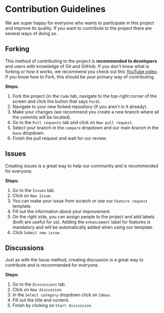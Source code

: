 # Contribution Guidelines
We are super happy for everyone who wants to participate in this project and improve its quality. If you want to contribute to the project there are several ways of doing so.

## Forking
This method of contributing to the project is **recommended to developers** and users with knowledge of Git and GitHub. If you don't know what is forking or how it works, we recommend you check out this [YouTube video](https://youtu.be/nT8KGYVurIU). If you know how to Fork, this should be your primary way of contributing.

**Steps:**
1. Fork the project (in the `Code` tab, navigate to the top-right corner of the screen and click the button that says `Fork`).
2. Navigate to your new forked repository (if you aren't in it already).
3. Make your changes (we recommend you create a new branch where all the commits will be located).
4. Go to the `Pull requests` tab and click on `New pull request`.
5. Select your branch in the `compare` dropdown and our main branch in the `base` dropdown.
6. Finish the pull request and wait for our review.

## Issues
Creating issues is a great way to help our community and is recommended for everyone.

**Steps:**
1. Go to the `Issues` tab.
2. Click on `New Issue`.
3. You can make your issue from scratch or use our `Feature request` template.
4. Fill out the information about your improvement.
5. On the right side, you can assign people to the project and add labels (both are useful for us). Adding the `enhancement` label for features is mandatory and will be automatically added when using our template.
6. Click `Submit new issue`.

## Discussions
Just as with the Issue method, creating discussion is a great way to contribute and is recommended for everyone.

**Steps:**
1. Go to the `Discussions` tab.
2. Click on `New discussion`.
3. In the `Select category` dropdown click on `Ideas`.
4. Fill out the title and content.
5. Finish by clicking on `Start discussion`.
